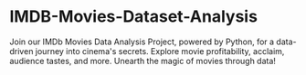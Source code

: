 # IMDB-Movies-Dataset-Analysis
Join our IMDb Movies Data Analysis Project, powered by Python, for a data-driven journey into cinema's secrets. Explore movie profitability, acclaim, audience tastes, and more. Unearth the magic of movies through data!
